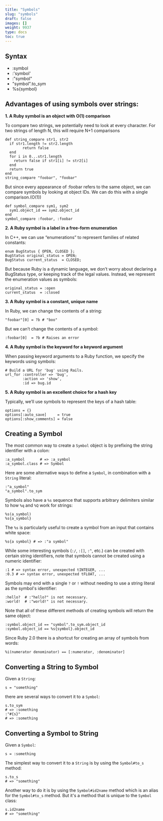 ```yaml
---
title: "Symbols"
slug: "symbols"
draft: false
images: []
weight: 9937
type: docs
toc: true
---
```


## Syntax
- :symbol
- :'symbol'
- :"symbol"
- "symbol".to_sym
- %s{symbol}


**Advantages of using symbols over strings:**
--------------------------------

**1. A Ruby symbol is an object with O(1) comparison**

To compare two strings, we potentially need to look at every character. For two strings of length N, this will require N+1 comparisons

    def string_compare str1, str2
      if str1.length != str2.length
            return false
      end
      for i in 0...str1.length
        return false if str1[i] != str2[i]
      end
      return true
    end
    string_compare "foobar", "foobar"

But since every appearance of :foobar refers to the same object, we can compare symbols by looking at object IDs. We can do this with a single comparison.(O(1))

    def symbol_compare sym1, sym2
      sym1.object_id == sym2.object_id
    end
    symbol_compare :foobar, :foobar

**2. A Ruby symbol is a label in a free-form enumeration**

In C++, we can use “enumerations” to represent families of related constants:

    enum BugStatus { OPEN, CLOSED };
    BugStatus original_status = OPEN;
    BugStatus current_status  = CLOSED;

But because Ruby is a dynamic language, we don’t worry about declaring a BugStatus type, or keeping track of the legal values. Instead, we represent the enumeration values as symbols:

    original_status = :open
    current_status  = :closed

**3. A Ruby symbol is a constant, unique name**

In Ruby, we can change the contents of a string:

    "foobar"[0] = ?b # "boo"

But we can’t change the contents of a symbol:

    :foobar[0]  = ?b # Raises an error

**4. A Ruby symbol is the keyword for a keyword argument**

When passing keyword arguments to a Ruby function, we specify the keywords using symbols:

    # Build a URL for 'bug' using Rails.
    url_for :controller => 'bug',
            :action => 'show',
            :id => bug.id

**5. A Ruby symbol is an excellent choice for a hash key**

Typically, we’ll use symbols to represent the keys of a hash table:

    options = {}
    options[:auto_save]     = true
    options[:show_comments] = false

## Creating a Symbol
The most common way to create a `Symbol` object is by prefixing the string identifier with a colon:

    :a_symbol       # => :a_symbol
    :a_symbol.class # => Symbol

Here are some alternative ways to define a `Symbol`, in combination with a `String` literal:

    :"a_symbol"
    "a_symbol".to_sym

Symbols also have a `%s` sequence that supports arbitrary delimiters similar to how `%q` and `%Q` work for strings:

    %s(a_symbol)
    %s{a_symbol}

The `%s` is particularly useful to create a symbol from an input that contains white space:

    %s{a symbol} # => :"a symbol"

While some interesting symbols (`:/`, `:[]`, `:^`, etc.) can be created with certain string identifiers, note that symbols cannot be created using a numeric identifier:

    :1 # => syntax error, unexpected tINTEGER, ...
    :0.3 # => syntax error, unexpected tFLOAT, ...

Symbols may end with a single `?` or `!` without needing to use a string literal as the symbol's identifier:

    :hello?  # :"hello?" is not necessary.
    :world!  # :"world!" is not necessary.

Note that all of these different methods of creating symbols will return the same object:

    :symbol.object_id == "symbol".to_sym.object_id
    :symbol.object_id == %s{symbol}.object_id

Since Ruby 2.0 there is a shortcut for creating an array of symbols from words:

    %i(numerator denominator) == [:numerator, :denominator]

## Converting a String to Symbol
Given a `String`:

    s = "something"

there are several ways to convert it to a `Symbol`:

    s.to_sym
    # => :something
    :"#{s}"
    # => :something


## Converting a Symbol to String
Given a `Symbol`:

    s = :something

The simplest way to convert it to a `String` is by using the `Symbol#to_s` method:

    s.to_s
    # => "something"

Another way to do it is by using the `Symbol#id2name` method which is an alias for the `Symbol#to_s` method. But it's a method that is unique to the `Symbol` class:

    s.id2name
    # => "something"

